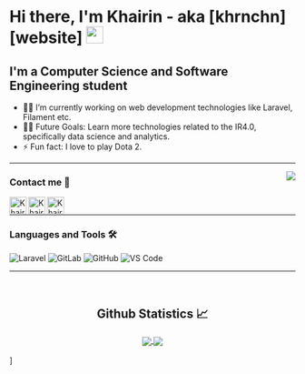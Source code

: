 # Hi there, I'm Khairin - aka [khrnchn][website] <img width="30px" src="https://media.tenor.com/images/3b388fe03da271d2674faf85eb7c3fcd/tenor.gif" />

## I'm a Computer Science and Software Engineering student  

- 👨‍💻 I’m currently working on web development technologies like Laravel, Filament etc.
- 💪🏼 Future Goals: Learn more technologies related to the IR4.0, specifically data science and analytics. 
- ⚡ Fun fact: I love to play Dota 2.

---

<img align="right" src="http://estruyf-github.azurewebsites.net/api/VisitorHit?user=khrnchn&repo=khrnchn&countColorcountColor&countColor=%237B1E7B"/>

### Contact me 📝

[<img align="left" alt="Khairin Chan | LinkedIn" height="30px" src="https://www.flaticon.com/svg/static/icons/svg/725/725337.svg"/>][linkedin]
[<img align="left" alt="Khairin Chan | Instagram" height="30px" src="https://image.flaticon.com/icons/svg/725/725278.svg" />][instagram]
[<img align="left" alt="Khairin Chan | Spotify" height="30px" src="https://www.flaticon.com/svg/static/icons/svg/725/725281.svg" />][Spotify]

<br />

---

### Languages and Tools 🛠 

![Laravel](http://img.shields.io/badge/-Laravel-red?style=flat-square&logo=laravel&logoColor=ffffff)
![GitLab](https://img.shields.io/badge/-GitLab-FCA121?style=flat-square&logo=gitlab)
![GitHub](https://img.shields.io/badge/-GitHub-181717?style=flat-square&logo=github)
![VS Code](http://img.shields.io/badge/-VS%20Code-007ACC?style=flat-square&logo=visual-studio-code&logoColor=ffffff)

---

<br/>

  <h2 align="center"> Github Statistics 📈 </h2>
  
  <div align="center"> 
     <a href="">
      <img align="center" src="https://github-readme-stats-sigma-five.vercel.app/api?username=khrnchn&show_icons=true&include_all_commits=true&count_private=true&theme=react&line_height=40" />
    </a>
    <a href="">
      <img align="center" src="https://github-readme-stats.vercel.app/api/top-langs/?username=khrnchn&theme=react&line_height=40&hide=css"/>
    </a>
</div

<br/>]

[instagram]: https://www.instagram.com/khairinchan
[linkedin]: https://www.linkedin.com/in/khairin-chan-35040b187/
[Spotify]: https://open.spotify.com/user/uwrxve8376jzzwj51y99s7gra
